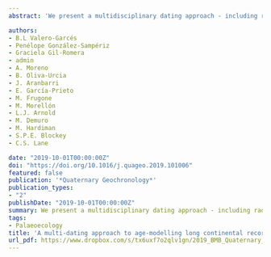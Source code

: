 ```yaml
---
abstract: 'We present a multidisciplinary dating approach - including radiocarbon, Uranium/Thorium series (U/Th), paleomagnetism, single-grain optically stimulated luminescence (OSL), polymineral fine-grain infrared stimulated luminescence (IRSL) and tephrochronology - used for the development of an age model for the Cañizar de Villarquemado sequence (VIL) for the last ca. 135 ka. We describe the protocols used for each technique and discuss the positive and negative results, as well as their implications for interpreting the VIL sequence and for dating similar terrestrial records. In spite of the negative results of some techniques, particularly due to the absence of adequate sample material or insufficient analytical precision, the multi-technique strategy employed here is essential to maximize the chances of obtaining robust age models in terrestrial sequences. The final Bayesian age model for VIL sequence includes 16 AMS 14C ages, 9 single-grain quartz OSL ages and 5 previously published polymineral fine-grain IRSL ages, and the accuracy and resolution of the model are improved by incorporating information related to changes in accumulation rate, as revealed by detailed sedimentological analyses. The main paleohydrological and vegetation changes in the sequence are coherent with global Marine Isotope Stage (MIS) 6 to 1 transitions since the penultimate Termination, although some regional idiosyncrasies are evident, such as higher moisture variability than expected, an abrupt inception of the last glacial cycle and a resilient response of vegetation in Mediterranean continental Iberia in both Terminations.'

authors:
- B.L Valero-Garcés
- Penélope González-Sampériz
- Graciela Gil-Romera
- admin
- A. Moreno
- B. Oliva-Urcia
- J. Aranbarri
- E. García-Prieto
- M. Frugone
- M. Morellón
- L.J. Arnold
- M. Demuro
- M. Hardiman
- S.P.E. Blockey
- C.S. Lane

date: "2019-10-01T00:00:00Z"
doi: "https://doi.org/10.1016/j.quageo.2019.101006"
featured: false
publication: '*Quaternary Geochronology*'
publication_types:
- "2"
publishDate: "2019-10-01T00:00:00Z"
summary: We present a multidisciplinary dating approach - including radiocarbon, Uranium/Thorium series (U/Th), paleomagnetism, single-grain optically stimulated luminescence (OSL), polymineral fine-grain infrared stimulated luminescence (IRSL) and tephrochronology - used for the development of an age model for the Cañizar de Villarquemado sequence (VIL) for the last ca. 135 ka.
tags:
- Palaeoecology
title: 'A multi-dating approach to age-modelling long continental records: The 135 ka El Cañizar de Villarquemado sequence (NE Spain)'
url_pdf: https://www.dropbox.com/s/tx6uxf7o2qlv1gn/2019_BMB_Quaternary_Geochronology.pdf?dl=1
---
```


